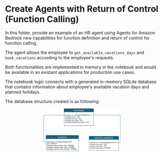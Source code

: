 # Create Agents with Return of Control (Function Calling)

In this folder, provide an example of an HR agent using Agents for Amazon Bedrock new capabilities for function definition and return of control for function calling.

The agent allows the employee to `get_available_vacations_days` and `book_vacations` according to the employee's requests.

Both functionalities are implemented in memory in the notebook and would be available in an existant applications for production use cases.

The notebook logic connects with a generated in-memory SQLite database that contains information about employee's available vacation days and planned holidays.

The database structure created is as following:

<img src="images/HR_DB.png" style="width:50%;display:block;margin: 0 auto;">

